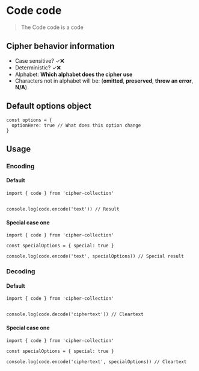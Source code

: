 # Code code

> The Code code is a code

## Cipher behavior information

* Case sensitive? ✓❌
* Deterministic? ✓❌
* Alphabet: **Which alphabet does the cipher use**
* Characters not in alphabet will be: (**omitted**, **preserved**, **throw an error**, **N/A**)

## Default options object

```
const options = {
  optionHere: true // What does this option change
}
```

## Usage

### Encoding

#### Default

```
import { code } from 'cipher-collection'


console.log(code.encode('text')) // Result
```

#### Special case one

```
import { code } from 'cipher-collection'

const specialOptions = { special: true }

console.log(code.encode('text', specialOptions)) // Special result
```


### Decoding

#### Default

```
import { code } from 'cipher-collection'


console.log(code.decode('ciphertext')) // Cleartext
```

#### Special case one

```
import { code } from 'cipher-collection'

const specialOptions = { special: true }

console.log(code.encode('ciphertext', specialOptions)) // Cleartext
```

